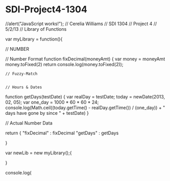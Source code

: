 SDI-Project4-1304
=================
//alert("JavaScript works!");
// Cerelia Williams
// SDI 1304
// Project 4
// 5/2/13
// Library of Functions

var myLibrary = function(){

// NUMBER

  // Number Format
function fixDecimal(moneyAmt) {
    var money = moneyAmt
    money.toFixed(2)
    return console.log(money.toFixed(2));	
	
	// Fuzzy-Match


	// Hours & Dates
function getDays(testDate) {
    var realDay = testDate;
    today = newDate(2013, 02, 05);
    var one_day = 1000 * 60 * 60 * 24;
    console.log(Math.ceil((today.getTime() - realDay.getTime()) / (one_day)) + " days have gone by since " + testDate)
}

// Actual Number Data

return {
		"fixDecimal" : fixDecimal
		"getDays" : getDays

}


var newLib = new myLibrary();{

}

console.log(

